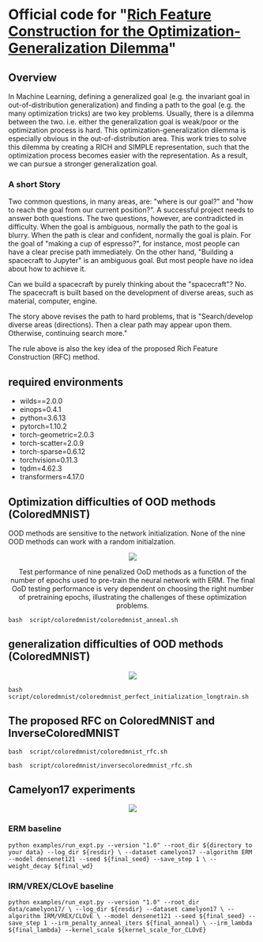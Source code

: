 # Official code for "[Rich Feature Construction for the Optimization-Generalization Dilemma](https://arxiv.org/pdf/2203.15516.pdf)"

## Overview 
In Machine Learning, defining a generalized goal (e.g. the invariant goal in out-of-distribution generalization) and finding a path to the goal (e.g. the many optimization tricks) are two key problems. Usually, there is a dilemma between the two. i.e. either the generalization goal is weak/poor or the optimization process is hard. This optimization-generalization dilemma is especially obvious in the out-of-distribution area. This work tries to solve this dilemma by creating a RICH and SIMPLE representation, such that the optimization process becomes easier with the representation. As a result, we can pursue a stronger generalization goal.



### A short Story
Two common questions, in many areas, are: "where is our goal?" and "how to reach the goal from our current position?". A successful project needs to answer both questions. The two questions, however, are contradicted in difficulty. When the goal is ambiguous, normally the path to the goal is blurry. When the path is clear and confident, normally the goal is plain. For the goal of "making a cup of espresso?", for instance, most people can have a clear precise path immediately. On the other hand, "Building a spacecraft to Jupyter" is an ambiguous goal. But most people have no idea about how to achieve it. 

Can we build a spacecraft by purely thinking about the "spacecraft"? No. The spacecraft is built based on the development of diverse areas, such as material, computer, engine. 

The story above revises the path to hard problems, that is "Search/develop diverse areas (directions). Then a clear path may appear upon them. Otherwise, continuing search more."

The rule above is also the key idea of the proposed Rich Feature Construction (RFC) method. 



## required environments

* wilds==2.0.0
* einops=0.4.1
* python=3.6.13
* pytorch=1.10.2
* torch-geometric=2.0.3
* torch-scatter=2.0.9
* torch-sparse=0.6.12
* torchvision=0.11.3
* tqdm=4.62.3
* transformers=4.17.0


## Optimization difficulties of OOD methods (ColoredMNIST)
OOD methods are sensitive to the network initialization. None of the nine OOD methods can work with a random initialzation. 

<p align="center">
  <image src='figures/anneal_nll_full.png'/>
</p>

<p align="center">
  Test performance of nine penalized OoD methods as
a function of the number of epochs used to pre-train the neural
network with ERM. The final OoD testing performance is very
dependent on choosing the right number of pretraining epochs,
illustrating the challenges of these optimization problems.
</p>
 
`bash  script/coloredmnist/coloredmnist_anneal.sh`

## generalization difficulties of OOD methods (ColoredMNIST)
<p align="center">
<image src='figures/long_train_vstack.png'/>
</p>


`bash  script/coloredmnist/coloredmnist_perfect_initialization_longtrain.sh`

## The proposed RFC on ColoredMNIST and InverseColoredMNIST

`bash  script/coloredmnist/coloredmnist_rfc.sh`

`bash  script/coloredmnist/inversecoloredmnist_rfc.sh`


## Camelyon17 experiments
<p align="center">
<image src='figures/lambda_valid_test_irm_vrex_clove.png'>
</p>

### ERM baseline 

`python examples/run_expt.py --version "1.0" --root_dir ${directory to your data} --log_dir ${resdir} \
--dataset camelyon17 --algorithm ERM --model densenet121 --seed ${final_seed} --save_step 1 \
--weight_decay ${final_wd} `


### IRM/VREX/CLOvE baseline 

`python examples/run_expt.py --version "1.0" --root_dir data/camelyon17/ \
--log_dir ${resdir} --dataset camelyon17 \
--algorithm IRM/VREX/CLOvE \
--model densenet121 --seed ${final_seed} --save_step 1 --irm_penalty_anneal_iters ${final_anneal} \
--irm_lambda ${final_lambda} --kernel_scale ${kernel_scale_for_CLOvE}`





